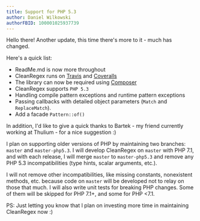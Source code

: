 ```yaml
---
title: Support for PHP 5.3
author: Daniel Wilkowski
authorFBID: 100001025937739
---
```


Hello there! Another update, this time there's more to it - much has changed.

Here's a quick list:
 - ReadMe.md is now more throughout
 - CleanRegex runs on [Travis](https://travis-ci.org/T-Regx/T-Regx) and [Coveralls](https://coveralls.io/github/T-Regx/T-Regx?branch=master)
 - The library can now be required using <a href="https://getcomposer.org" target="_blank">Composer</a>
 - CleanRegex supports `PHP 5.3`
 - Handling compile pattern exceptions and runtime pattern exceptions
 - Passing callbacks with detailed object parameters (`Match` and `ReplaceMatch`).
 - Add a facade `Pattern::of()`

In addition, I'd like to give a quick thanks to Bartek - my friend currently working at Thulium - for a nice suggestion :)

I plan on supporting older versions of PHP by maintaining two branches: `master` and `master-php5.3`. I will develop
CleanRegex on `master` with PHP 7.1, and with each release, I will merge `master` to `master-php5.3` and remove any
PHP 5.3 incompatibilities (type hints, scalar arguments, etc.).

I will not remove other incompatibilities, like missing constants, nonexistent methods, etc. because code on `master` 
will be developed not to relay on those that much. I will also write unit tests for breaking PHP changes. Some of them 
will be skipped for PHP 7.1+, and some for PHP <7.1. 

PS: Just letting you know that I plan on investing more time in maintaining CleanRegex now :)
